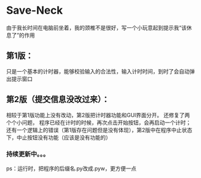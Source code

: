 # Save-Neck
由于我长时间在电脑前坐着，我的颈椎不是很好，写一个小玩意起到提示我“该休息了”的作用
## 第1版：
  只是一个基本的计时器，能够校验输入的合法性，输入计时时间，到时了会自动弹出提示窗口
## 第2版（提交信息没改过来）：
  相较于第1版功能上没有改动，第2版把计时器功能和GUI界面分开。
  还修复了两个个小问题，
    程序已经在计时的时候，再次点击开始按钮，会再启动一个计时；
    还有一个逻辑上的错误（第1版存在问题但是没有体现），第2版中在程序中止状态下，中止按钮没有功能（应该是没有功能的）
### 持续更新中。。。
  ps：运行时，把程序的后缀名.py改成.pyw，更方便一点

